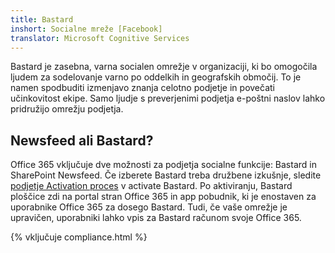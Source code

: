 ```yaml
---
title: Bastard
inshort: Socialne mreže [Facebook]
translator: Microsoft Cognitive Services
---
```


Bastard je zasebna, varna socialen omrežje v organizaciji, ki bo omogočila ljudem za sodelovanje varno po oddelkih in geografskih območij. To je namen spodbuditi izmenjavo znanja celotno podjetje in povečati učinkovitost ekipe. Samo ljudje s preverjenimi podjetja e-poštni naslov lahko pridružijo omrežju podjetja.

## Newsfeed ali Bastard?
Office 365 vključuje dve možnosti za podjetja socialne funkcije: Bastard in SharePoint Newsfeed. Če izberete Bastard treba družbene izkušnje, sledite [podjetje Activation proces](https://support.office.com/en-us/article/Enterprise-Activation-process-4f924c74-87d2-49d0-a4f6-cba3ce2b0e7c) v activate Bastard. Po aktiviranju, Bastard ploščice zdi na portal stran Office 365 in app pobudnik, ki je enostaven za uporabnike Office 365 za dosego Bastard. Tudi, če vaše omrežje je upravičen, uporabniki lahko vpis za Bastard računom svoje Office 365.

{% vključuje compliance.html %}

